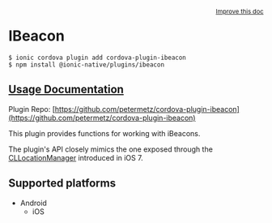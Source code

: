 <a style="float:right;font-size:12px;" href="http://github.com/danielsogl/awesome-cordova-plugins/edit/master/src/@awesome-cordova-plugins/plugins/ibeacon/index.ts#L220">
  Improve this doc
</a>

# IBeacon

```
$ ionic cordova plugin add cordova-plugin-ibeacon
$ npm install @ionic-native/plugins/ibeacon
```

## [Usage Documentation](https://ionicframework.com/docs/native/ibeacon/)

Plugin Repo: [https://github.com/petermetz/cordova-plugin-ibeacon](https://github.com/petermetz/cordova-plugin-ibeacon)

This plugin provides functions for working with iBeacons.

The plugin's API closely mimics the one exposed through the [CLLocationManager](https://developer.apple.com/library/ios/documentation/CoreLocation/Reference/CLLocationManager_Class/index.html) introduced in iOS 7.

## Supported platforms

- Android
  - iOS
